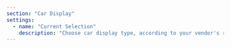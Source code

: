 ```yaml
---
section: "Car Display"
settings:
  - name: "Current Selection"
    description: "Choose car display type, according to your vendor's recommendations"
---
```

